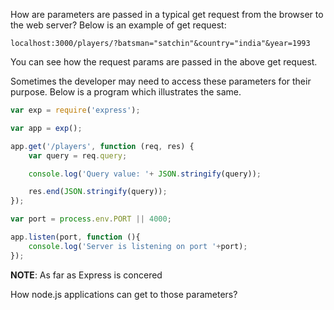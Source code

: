 How are parameters are passed in a typical get request from the browser to the web server?
Below is an example of get request:
```
localhost:3000/players/?batsman="satchin"&country="india"&year=1993
```

You can see how the request params are passed in the above get request.

Sometimes the developer may need to access these parameters for their purpose. Below is a program which illustrates the same.

```js
var exp = require('express');

var app = exp();

app.get('/players', function (req, res) {
    var query = req.query;

    console.log('Query value: '+ JSON.stringify(query));

    res.end(JSON.stringify(query));
});

var port = process.env.PORT || 4000;

app.listen(port, function (){
    console.log('Server is listening on port '+port);
});
```

**NOTE**: As far as Express is concered

How node.js applications can get to those parameters?
